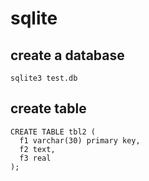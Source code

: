 # sqlite

## create a database

```
sqlite3 test.db
```

## create table

```
CREATE TABLE tbl2 (
  f1 varchar(30) primary key,
  f2 text,
  f3 real
);
```
